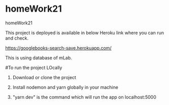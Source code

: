 # homeWork21
homeWork21

This project is deployed is available in below Heroku link where you can run and check.

https://googlebooks-search-save.herokuapp.com/

This is using database of mLab.

#To run the project LOcally
1. Download or clone the project

2. Install nodemon and yarn globally in your machine

3. "yarn dev" is the command which will run the app on localhost:5000

